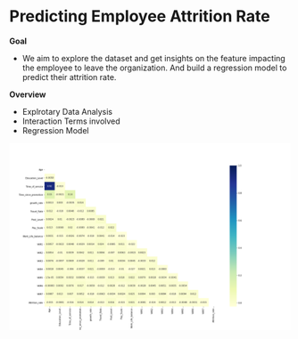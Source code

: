 # Predicting Employee Attrition Rate
**Goal**
* We aim to explore the dataset and get insights on the feature impacting the employee to leave the organization. And build a regression model to predict their attrition rate.

**Overview**
* Explrotary Data Analysis
* Interaction Terms involved
* Regression Model

![alt text](Emp_heatmap.png)
